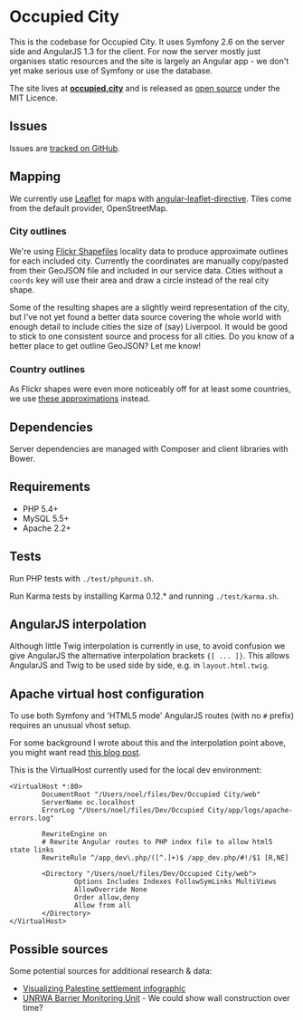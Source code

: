 Occupied City
=============
This is the codebase for Occupied City. It uses Symfony 2.6 on the server side and AngularJS 1.3 for the client.
For now the server mostly just organises static resources and the site is largely an Angular app - we don't
yet make serious use of Symfony or use the database.

The site lives at **[occupied.city](http://occupied.city)** and is released as
[open source](https://github.com/webful-ltd/occupied-city) under the MIT Licence.

Issues
------
Issues are [tracked on GitHub](https://github.com/webful-ltd/occupied-city/issues).

Mapping
-------
We currently use [Leaflet](http://leafletjs.com/) for maps with
[angular-leaflet-directive](https://github.com/tombatossals/angular-leaflet-directive). Tiles come from the default
provider, OpenStreetMap.

### City outlines
We're using [Flickr Shapefiles](http://code.flickr.net/2011/01/08/flickr-shapefiles-public-dataset-2-0/) locality data
to produce approximate outlines for each included city. Currently the coordinates are manually copy/pasted from their
 GeoJSON file and included in our service data. Cities without a `coords` key will use their area and draw a circle
 instead of the real city shape.

Some of the resulting shapes are a slightly weird representation of the city, but I've not yet found a better data
source covering the whole world with enough detail to include cities the size of (say) Liverpool. It would be
good to stick to one consistent source and process for all cities. Do you know of a better place to get outline GeoJSON?
Let me know!

### Country outlines
As Flickr shapes were even more noticeably off for at least some countries, we use
[these approximations](https://github.com/johan/world.geo.json) instead.

Dependencies
------------
Server dependencies are managed with Composer and client libraries with Bower.

Requirements
------------
* PHP 5.4+
* MySQL 5.5+
* Apache 2.2+

Tests
-----
Run PHP tests with `./test/phpunit.sh`.

Run Karma tests by installing Karma 0.12.* and running `./test/karma.sh`.

AngularJS interpolation
-----------------------
Although little Twig interpolation is currently in use, to avoid confusion we give AngularJS the alternative
interpolation brackets `{[ ... ]}`. This allows AngularJS and Twig to be used side by side, e.g. in
`layout.html.twig`.

Apache virtual host configuration
---------------------------------
To use both Symfony and 'HTML5 mode' AngularJS routes (with no `#` prefix) requires an unusual vhost setup.

For some background I wrote about this and the interpolation point above, you might want read
[this blog post](http://noellh.com/blog/angularjs-symfony-harmony/).

This is the VirtualHost currently used for the local dev environment:

    <VirtualHost *:80>
            DocumentRoot "/Users/noel/files/Dev/Occupied City/web"
            ServerName oc.localhost
            ErrorLog "/Users/noel/files/Dev/Occupied City/app/logs/apache-errors.log"

            RewriteEngine on
            # Rewrite Angular routes to PHP index file to allow html5 state links
            RewriteRule ^/app_dev\.php/([^.]+)$ /app_dev.php/#!/$1 [R,NE]

            <Directory "/Users/noel/files/Dev/Occupied City/web">
                    Options Includes Indexes FollowSymLinks MultiViews
                    AllowOverride None
                    Order allow,deny
                    Allow from all
            </Directory>
    </VirtualHost>

Possible sources
----------------
Some potential sources for additional research & data:

* [Visualizing Palestine settlement infographic](http://visualizingpalestine.org/visuals/palestinian-israeli-peace-talks-settlements-oslo)
* [UNRWA Barrier Monitoring Unit](http://www.unrwa.org/newsroom/features/barrier-monitoring-unit?id=908) -
    We could show wall construction over time?
